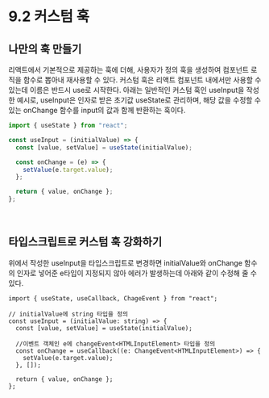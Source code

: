 # 9.2 커스텀 훅

## 나만의 훅 만들기

리액트에서 기본적으로 제공하는 훅에 더해, 사용자가 정의 훅을 생성하여 컴포넌트 로직을 함수로 뽑아내 재사용할 수 있다.
커스텀 훅은 리액트 컴포넌트 내에서만 사용할 수 있는데 이름은 반드시 use로 시작한다. 아래는 일반적인 커스텀 훅인 useInput을 작성한 예시로, useInput은 인자로 받은 초기값 useState로 관리하며, 해당 값을 수정할 수 있는 onChange 함수를 input의 값과 함께 반환하는 훅이다.

```jsx
import { useState } from "react";

const useInput = (initialValue) => {
  const [value, setValue] = useState(initialValue);

  const onChange = (e) => {
    setValue(e.target.value);
  };

  return { value, onChange };
};
```

<br />

## 타입스크립트로 커스텀 훅 강화하기

위에서 작성한 useInput을 타입스크립트로 변경하면 initialValue와 onChange 함수의 인자로 넣어준 e타입이 지정되지 않아 에러가 발생하는데 아래와 같이 수정해 줄 수있다.

```tsx
import { useState, useCallback, ChageEvent } from "react";

// initialValue에 string 타입을 정의
const useInput = (initialValue: string) => {
  const [value, setValue] = useState(initialValue);

  //이벤트 객체인 e에 changeEvent<HTMLInputElement> 타입을 정의
  const onChange = useCallback((e: ChangeEvent<HTMLInputElement>) => {
    setValue(e.target.value);
  }, []);

  return { value, onChange };
};
```
